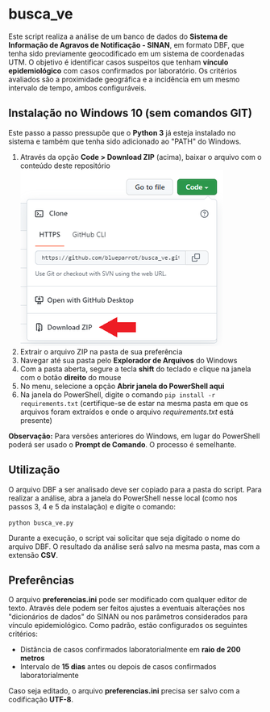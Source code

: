 # busca_ve
Este script realiza a análise de um banco de dados do **Sistema de Informação de Agravos de Notificação - SINAN**, em formato DBF, que tenha sido previamente geocodificado em um sistema de coordenadas UTM.
O objetivo é identificar casos suspeitos que tenham **vínculo epidemiológico** com casos confirmados por laboratório. Os critérios avaliados são a proximidade geográfica e a incidência em um mesmo intervalo de tempo, ambos configuráveis.
## Instalação no Windows 10 (sem comandos GIT)
Este passo a passo pressupõe que o **Python 3** já esteja instalado no sistema e também que tenha sido adicionado ao "PATH" do Windows.
1. Através da opção **Code > Download ZIP** (acima), baixar o arquivo com o conteúdo deste repositório
![Screenshot](https://github.com/blueparrot/busca_ve/blob/main/screenshot.png)
2. Extrair o arquivo ZIP na pasta de sua preferência
3. Navegar até sua pasta pelo **Explorador de Arquivos** do Windows
4. Com a pasta aberta, segure a tecla **shift** do teclado e clique na janela com o botão **direito** do mouse
5. No menu, selecione a opção **Abrir janela do PowerShell aqui**
6. Na janela do PowerShell, digite o comando `pip install -r requirements.txt` (certifique-se de estar na mesma pasta em que os arquivos foram extraídos e onde o arquivo *requirements.txt* está presente)

**Observação:** Para versões anteriores do Windows, em lugar do PowerShell poderá ser usado o **Prompt de Comando**. O processo é semelhante.
## Utilização
O arquivo DBF a ser analisado deve ser copiado para a pasta do script. Para realizar a análise, abra a janela do PowerShell nesse local (como nos passos 3, 4 e 5 da instalação) e digite o comando:

`python busca_ve.py`

Durante a execução, o script vai solicitar que seja digitado o nome do arquivo DBF. O resultado da análise será salvo na mesma pasta, mas com a extensão **CSV**.
## Preferências
O arquivo **preferencias.ini** pode ser modificado com qualquer editor de texto. Através dele podem ser feitos ajustes a eventuais alterações nos "dicionários de dados" do SINAN ou nos parâmetros considerados para vínculo epidemiológico. Como padrão, estão configurados os seguintes critérios:
- Distância de casos confirmados laboratorialmente em **raio de 200 metros**
- Intervalo de **15 dias** antes ou depois de casos confirmados laboratorialmente

Caso seja editado, o arquivo **preferencias.ini** precisa ser salvo com a codificação **UTF-8**.
